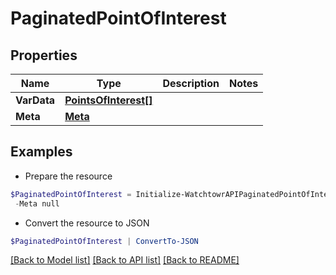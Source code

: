 # PaginatedPointOfInterest
## Properties

Name | Type | Description | Notes
------------ | ------------- | ------------- | -------------
**VarData** | [**PointsOfInterest[]**](PointsOfInterest.md) |  | 
**Meta** | [**Meta**](Meta.md) |  | 

## Examples

- Prepare the resource
```powershell
$PaginatedPointOfInterest = Initialize-WatchtowrAPIPaginatedPointOfInterest  -VarData null `
 -Meta null
```

- Convert the resource to JSON
```powershell
$PaginatedPointOfInterest | ConvertTo-JSON
```

[[Back to Model list]](../README.md#documentation-for-models) [[Back to API list]](../README.md#documentation-for-api-endpoints) [[Back to README]](../README.md)

